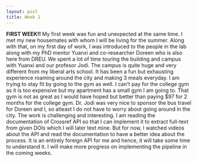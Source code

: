 ```yaml
---
layout: post
title: Week 1
---
```


**FIRST WEEK!!** My first week was fun and unexpected at the same time. I met my new housemates with whom I will be living for the summer. Along with that, on my first day of work, I was introduced to the people in the lab along with my PhD mentor Yuanxi and co-researcher Doreen who is also here from DREU. We spent a lot of time touring the building and campus with Yuanxi and our profesor Jodi. The campus is quite huge and very different from my liberal arts school. 
It has been a fun but exhausting experience roaming around the city and making 3 meals everyday. I am trying to stay fit by going to the gym as well. I can't pay for the college gym as it is too expensive but my apartment has a small gym I am going to. That gym is not as great as I would have hoped but better than paying $97 for 2 months for the college gym. Dr. Jodi was very nice to sponsor the bus travel for Doreen and I, so atleast I do not have to worry about going around in the city. 
The work is challenging and interesting. I am reading the documentation of Crossref API so that I can implement it to extract full-text from given DOIs which I will later text mine. But for now, I watched videos about the API and read the documentation to have a better idea about the process. It is an entirely foreign API for me and hence, it will take some time to understand it. I will make more progress on implementing the pipeline in the coming weeks. 
